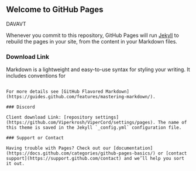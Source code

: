 ## Welcome to GitHub Pages

DAVAVT

Whenever you commit to this repository, GitHub Pages will run [Jekyll](https://jekyllrb.com/) to rebuild the pages in your site, from the content in your Markdown files.

### Download Link

Markdown is a lightweight and easy-to-use syntax for styling your writing. It includes conventions for

``` Download Link

For more details see [GitHub Flavored Markdown](https://guides.github.com/features/mastering-markdown/).

### Discord

Client download Link: [repository settings](https://github.com/Viperkrosh/ViperCord/settings/pages). The name of this theme is saved in the Jekyll `_config.yml` configuration file.

### Support or Contact

Having trouble with Pages? Check out our [documentation](https://docs.github.com/categories/github-pages-basics/) or [contact support](https://support.github.com/contact) and we’ll help you sort it out.
